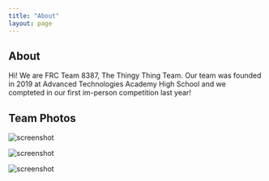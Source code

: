 ```yaml
---
title: "About"
layout: page
---
```


## About

Hi! We are FRC Team 8387, The Thingy Thing Team. Our team was founded in 2019 at Advanced Technologies Academy High School and we compteted in our first im-person competition last year! 

## Team Photos

![screenshot](https://user-images.githubusercontent.com/4943215/109431850-cd711780-7a08-11eb-8601-2763f2ee6bb4.png)

![screenshot](https://user-images.githubusercontent.com/4943215/109431832-b6cac080-7a08-11eb-9c5e-a058680c23a1.png)

![screenshot](https://user-images.githubusercontent.com/4943215/73125194-5f0b8b80-3fa4-11ea-805c-8387187503ad.png)
